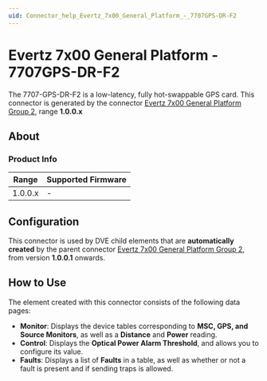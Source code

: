```yaml
---
uid: Connector_help_Evertz_7x00_General_Platform_-_7707GPS-DR-F2
---
```


# Evertz 7x00 General Platform - 7707GPS-DR-F2

The 7707-GPS-DR-F2 is a low-latency, fully hot-swappable GPS card. This connector is generated by the connector [Evertz 7x00 General Platform Group 2](xref:Connector_help_Evertz_7x00_General_Platform_Group_2), range **1.0.0.x**

## About

### Product Info

| Range     | Supported Firmware     |
|-----------|------------------------|
| 1.0.0.x   | \-                     |

## Configuration

This connector is used by DVE child elements that are **automatically created** by the parent connector [Evertz 7x00 General Platform Group 2](xref:Connector_help_Evertz_7x00_General_Platform_Group_2), from version **1.0.0.1** onwards.

## How to Use

The element created with this connector consists of the following data pages:

- **Monitor**: Displays the device tables corresponding to **MSC, GPS, and Source Monitors**, as well as a **Distance** and **Power** reading.
- **Control**: Displays the **Optical Power Alarm Threshold**, and allows you to configure its value.
- **Faults**: Displays a list of **Faults** in a table, as well as whether or not a fault is present and if sending traps is allowed.
